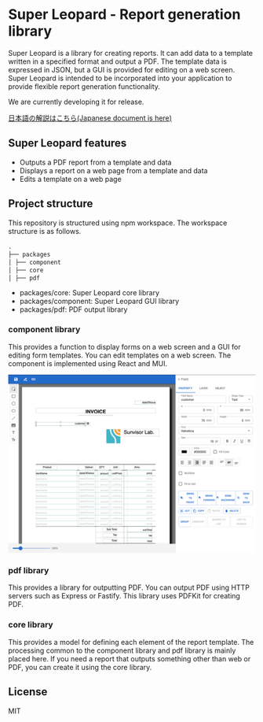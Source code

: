 Super Leopard - Report generation library
==============================

Super Leopard is a library for creating reports.
It can add data to a template written in a specified format and output a PDF.
The template data is expressed in JSON, but a GUI is provided for editing on a web screen.
Super Leopard is intended to be incorporated into your application to provide flexible report generation functionality.

We are currently developing it for release.

[日本語の解説はこちら(Japanese document is here)](./docs/ja/README.md)

Super Leopard features
-------------------

- Outputs a PDF report from a template and data
- Displays a report on a web page from a template and data
- Edits a template on a web page

Project structure
-------------------

This repository is structured using npm workspace.
The workspace structure is as follows.

```
.
├── packages
│ ├── component
│ ├── core
│ ├── pdf
```

- packages/core: Super Leopard core library
- packages/component: Super Leopard GUI library
- packages/pdf: PDF output library

### component library

This provides a function to display forms on a web screen and a GUI for editing form templates.
You can edit templates on a web screen.
The component is implemented using React and MUI.

![report editor](docs/en/images/report_editor.png)

### pdf library

This provides a library for outputting PDF.
You can output PDF using HTTP servers such as Express or Fastify.
This library uses PDFKit for creating PDF.

### core library

This provides a model for defining each element of the report template.
The processing common to the component library and pdf library is mainly placed here.
If you need a report that outputs something other than web or PDF, you can create it using the core library.

License
-------

MIT
